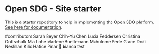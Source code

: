 # Open SDG - Site starter

This is a starter repository to help in implementing the [Open SDG](https://github.com/open-sdg/open-sdg) platform. [See here for documentation](https://open-sdg.readthedocs.io).

#contributors
    Sarah Beyer
    Chih-Yu Chen
    Lucia Feddersen
    Christina Gottschalk
    Mia Lohe
    Marlene Bueltemann
    Mahulome Pede
    Grace Dodi
    Neslihan Kilic
    Hatice Pinar
   🦖
    bianca
    test
